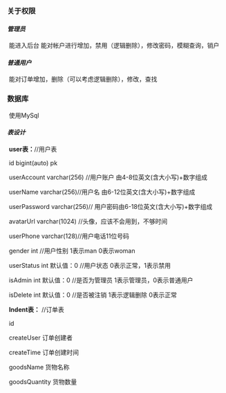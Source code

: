 ### 关于权限

#### 	*管理员*

​	能进入后台
​	能对帐户进行增加，禁用（逻辑删除），修改密码，模糊查询，销户

#### 	*普通用户*

​	能对订单增加，删除（可以考虑逻辑删除），修改，查找



### 数据库

​	使用MySql

#### *表设计*

​	**user表：**//用户表

​		id bigint(auto) pk

​		userAccount  varchar(256) //用户账户  由4-8位英文(含大小写)+数字组成

​		userName varchar(256)//用户名 由6-12位英文(含大小写)+数字组成

​		userPassword  varchar(256)// 用户密码由6-18位英文(含大小写)+数字组成

​		avatarUrl varchar(1024) //头像，应该不会用到，不够时间

​		userPhone  varchar(128)//用户电话11位号码

​		gender  int //用户性别  1表示man  0表示woman 





​		userStatus int 默认值：0 //用户状态 0表示正常，1表示禁用 

​		isAdmin  int 默认值：0 //是否为管理员 1表示管理员，0表示普通用户

​		isDelete int 默认值：0 //是否被注销 1表示逻辑删除 0表示正常





​	**Indent表：**	//订单表

​		id

​		createUser  订单创建者

​		createTime 订单创建时间

​		goodsName 货物名称

​		goodsQuantity  货物数量

​		

​		

